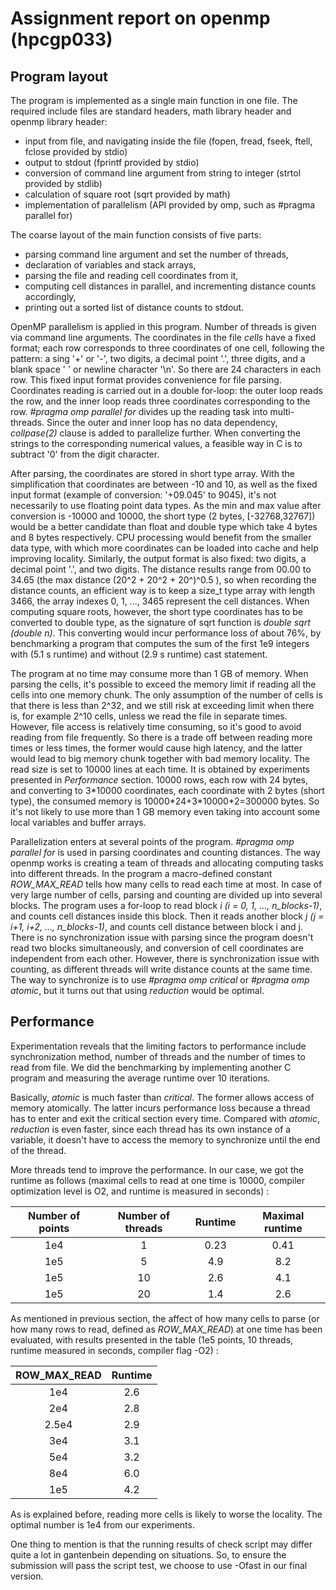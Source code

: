 # Assignment report on openmp (hpcgp033)

## Program layout

The program is implemented as a single main function in one file. The required include files are standard headers, math library header and openmp library header:

- input from file, and navigating inside the file (fopen, fread, fseek, ftell, fclose provided by stdio)
- output to stdout (fprintf provided by stdio)
- conversion of command line argument from string to integer (strtol provided by stdlib)
- calculation of square root (sqrt provided by math)
- implementation of parallelism (API provided by omp, such as #pragma parallel for)

The coarse layout of the main function consists of five parts:

- parsing command line argument and set the number of threads,
- declaration of variables and stack arrays,
- parsing the file and reading cell coordinates from it,
- computing cell distances in parallel, and incrementing distance counts accordingly,
- printing out a sorted list of distance counts to stdout.

OpenMP parallelism is applied in this program. Number of threads is given via command line arguments. The coordinates in the file *cells* have a fixed format; each row corresponds to three coordinates of one cell, following the pattern: a sing '+' or '-', two digits, a decimal point '.', three digits, and a blank space ' ' or newline character '\n'. So there are 24 characters in each row. This fixed input format provides convenience for file parsing. Coordinates reading is carried out in a double for-loop: the outer loop reads the row, and the inner loop reads three coordinates corresponding to the row. *#pragma omp parallel for* divides up the reading task into multi-threads. Since the outer and inner loop has no data dependency, *collpase(2)* clause is added to parallelize further. When converting the strings to the corresponding numerical values, a feasible way in C is to subtract '0' from the digit character. 

After parsing, the coordinates are stored in short type array. With the simplification that coordinates are between -10 and 10, as well as the fixed input format (example of conversion: '+09.045' to 9045), it's not necessarily to use floating point data types. As the min and max value after conversion is -10000 and 10000, the short type (2 bytes, \[-32768,32767\]) would be a better candidate than float and double type which take 4 bytes and 8 bytes respectively. CPU processing would benefit from the smaller data type, with which more coordinates can be loaded into cache and help improving locality. Similarly, the output format is also fixed: two digits, a decimal point '.', and two digits. The distance results range from 00.00 to 34.65 (the max distance (20^2 + 20^2 + 20^)^0.5 ), so when recording the distance counts, an efficient way is to keep a size_t type array with length 3466, the array indexes 0, 1, ..., 3465 represent the cell distances. When computing square roots, however, the short type coordinates has to be converted to double type, as the signature of sqrt function is *double sqrt (double n)*. This converting would incur performance loss of about 76%, by benchmarking a program that computes the sum of the first 1e9 integers with (5.1 s runtime) and without (2.9 s runtime) cast statement.

The program at no time may consume more than 1 GB of memory. When parsing the cells, it's possible to exceed the memory limit if reading all the cells into one memory chunk. The only assumption of the number of cells is that there is less than 2^32, and we still risk at exceeding limit when there is, for example 2^10 cells, unless we read the file in separate times. However, file access is relatively time consuming, so it's good to avoid reading from file frequently. So there is a trade off between reading more times or less times, the former would cause high latency, and the latter would lead to big memory chunk together with bad memory locality. The read size is set to 10000 lines at each time. It is obtained by experiments presented in *Performance* section. 10000 rows, each row with 24 bytes, and converting to 3*10000 coordinates, each coordinate with 2 bytes (short type), the consumed memory is 10000\*24+3\*10000\*2=300000 bytes. So it's not likely to use more than 1 GB memory even taking into account some local variables and buffer arrays.

Parallelization enters at several points of the program. *#pragma omp parallel for* is used in parsing coordinates and counting distances. The way openmp works is creating a team of threads and allocating computing tasks into different threads. In the program a macro-defined constant *ROW_MAX_READ* tells how many cells to read each time at most. In case of very large number of cells, parsing and counting are divided up into several blocks. The program uses a for-loop to read block *i (i = 0, 1, ..., n_blocks-1)*, and counts cell distances inside this block. Then it reads another block *j (j = i+1, i+2, ..., n_blocks-1)*, and counts cell distance between block i and j. There is no synchronization issue with parsing since the program doesn't read two blocks simultaneously, and conversion of cell coordinates are independent from each other. However, there is synchronization issue with counting, as different threads will write distance counts at the same time. The way to synchronize is to use *#pragma omp critical* or *#pragma omp atomic*, but it turns out that using *reduction* would be optimal.

## Performance

Experimentation reveals that the limiting factors to performance include synchronization method, number of threads and the number of times to read from file. We did the benchmarking by implementing another C program and measuring the average runtime over 10 iterations. 

Basically, *atomic* is much faster than *critical*. The former allows access of memory atomically. The latter incurs performance loss because a thread has to enter and exit the critical section every time. Compared with *atomic*, *reduction* is even faster, since each thread has its own instance of a variable, it doesn't have to access the memory to synchronize until the end of the thread.

More threads tend to improve the performance. In our case, we got the runtime as follows (maximal cells to read at one time is 10000, compiler optimization level is O2, and runtime is measured in seconds) :

| Number of points | Number of threads | Runtime | Maximal runtime |
| :--------------: | :---------------: | :-----: | :-------------: |
|       1e4        |         1         |  0.23   |      0.41       |
|       1e5        |         5         |   4.9   |       8.2       |
|       1e5        |        10         |   2.6   |       4.1       |
|       1e5        |        20         |   1.4   |       2.6       |

As mentioned in previous section, the affect of how many cells to parse (or how many rows to read, defined as *ROW_MAX_READ*) at one time has been evaluated, with results presented in the table (1e5 points, 10 threads, runtime measured in seconds, compiler flag -O2) :

| ROW_MAX_READ | Runtime |
| :----------: | :-----: |
|     1e4      |   2.6   |
|     2e4      |   2.8   |
|    2.5e4     |   2.9   |
|     3e4      |   3.1   |
|     5e4      |   3.2   |
|     8e4      |   6.0   |
|     1e5      |   4.2   |

As is explained before, reading more cells is likely to worse the locality. The optimal number is 1e4 from our experiments.

One thing to mention is that the running results of check script may differ quite a lot in gantenbein depending on situations. So, to ensure the submission will pass the script test, we choose to use -Ofast in our final version.

